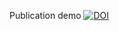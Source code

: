 Publication demo
[![DOI](https://zenodo.org/badge/851703104.svg)](https://zenodo.org/doi/10.5281/zenodo.13742939)
